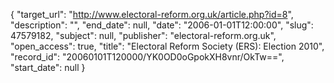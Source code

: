 {
  "target_url": "http://www.electoral-reform.org.uk/article.php?id=8", 
  "description": "", 
  "end_date": null, 
  "date": "2006-01-01T12:00:00", 
  "slug": 47579182, 
  "subject": null, 
  "publisher": "electoral-reform.org.uk", 
  "open_access": true, 
  "title": "Electoral Reform Society (ERS): Election 2010", 
  "record_id": "20060101T120000/YK0OD0oGpokXH8vnr/OkTw==", 
  "start_date": null
}

